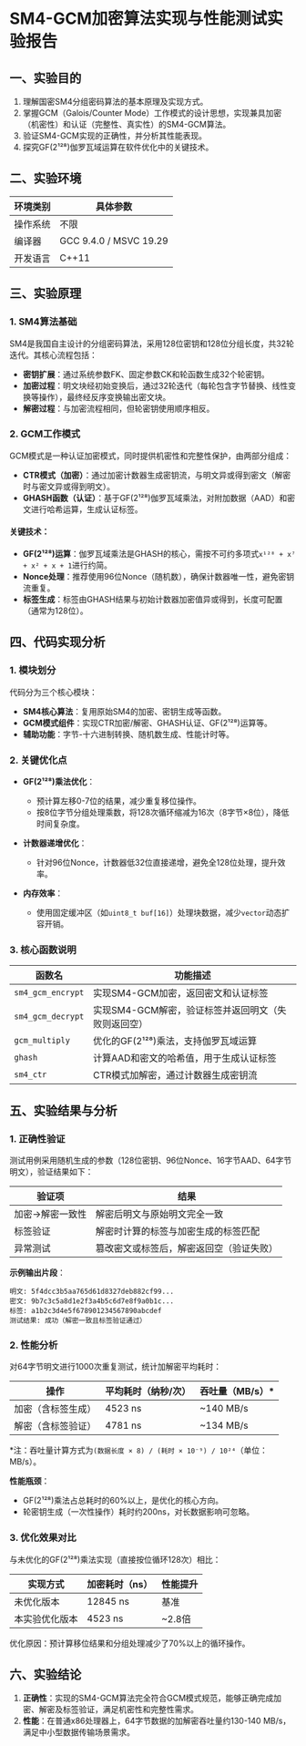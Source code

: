 # SM4-GCM加密算法实现与性能测试实验报告


## 一、实验目的

1. 理解国密SM4分组密码算法的基本原理及实现方式。
2. 掌握GCM（Galois/Counter Mode）工作模式的设计思想，实现兼具加密（机密性）和认证（完整性、真实性）的SM4-GCM算法。
3. 验证SM4-GCM实现的正确性，并分析其性能表现。
4. 探究GF(2¹²⁸)伽罗瓦域运算在软件优化中的关键技术。


## 二、实验环境

| 环境类别       | 具体参数                                  |
|----------------|-------------------------------------------|
| 操作系统       | 不限                                      |
| 编译器         | GCC 9.4.0 / MSVC 19.29                    |
| 开发语言       | C++11                                     |

## 三、实验原理

### 1. SM4算法基础
SM4是我国自主设计的分组密码算法，采用128位密钥和128位分组长度，共32轮迭代。其核心流程包括：
- **密钥扩展**：通过系统参数FK、固定参数CK和轮函数生成32个轮密钥。
- **加密过程**：明文块经初始变换后，通过32轮迭代（每轮包含字节替换、线性变换等操作），最终经反序变换输出密文块。
- **解密过程**：与加密流程相同，但轮密钥使用顺序相反。


### 2. GCM工作模式
GCM模式是一种认证加密模式，同时提供机密性和完整性保护，由两部分组成：
- **CTR模式（加密）**：通过加密计数器生成密钥流，与明文异或得到密文（解密时与密文异或得到明文）。
- **GHASH函数（认证）**：基于GF(2¹²⁸)伽罗瓦域乘法，对附加数据（AAD）和密文进行哈希运算，生成认证标签。

#### 关键技术：
- **GF(2¹²⁸)运算**：伽罗瓦域乘法是GHASH的核心，需按不可约多项式`x¹²⁸ + x⁷ + x² + x + 1`进行约简。
- **Nonce处理**：推荐使用96位Nonce（随机数），确保计数器唯一性，避免密钥流重复。
- **标签生成**：标签由GHASH结果与初始计数器加密值异或得到，长度可配置（通常为128位）。


## 四、代码实现分析

### 1. 模块划分
代码分为三个核心模块：
- **SM4核心算法**：复用原始SM4的加密、密钥生成等函数。
- **GCM模式组件**：实现CTR加密/解密、GHASH认证、GF(2¹²⁸)运算等。
- **辅助功能**：字节-十六进制转换、随机数生成、性能计时等。


### 2. 关键优化点
- **GF(2¹²⁸)乘法优化**：
  - 预计算左移0-7位的结果，减少重复移位操作。
  - 按8位字节分组处理乘数，将128次循环缩减为16次（8字节×8位），降低时间复杂度。

- **计数器递增优化**：
  - 针对96位Nonce，计数器低32位直接递增，避免全128位处理，提升效率。

- **内存效率**：
  - 使用固定缓冲区（如`uint8_t buf[16]`）处理块数据，减少`vector`动态扩容开销。


### 3. 核心函数说明
| 函数名               | 功能描述                                  |
|----------------------|-------------------------------------------|
| `sm4_gcm_encrypt`    | 实现SM4-GCM加密，返回密文和认证标签        |
| `sm4_gcm_decrypt`    | 实现SM4-GCM解密，验证标签并返回明文（失败则返回空） |
| `gcm_multiply`       | 优化的GF(2¹²⁸)乘法，支持伽罗瓦域运算       |
| `ghash`              | 计算AAD和密文的哈希值，用于生成认证标签    |
| `sm4_ctr`            | CTR模式加解密，通过计数器生成密钥流        |


## 五、实验结果与分析

### 1. 正确性验证
测试用例采用随机生成的参数（128位密钥、96位Nonce、16字节AAD、64字节明文），验证结果如下：

| 验证项          | 结果                                  |
|-----------------|---------------------------------------|
| 加密->解密一致性 | 解密后明文与原始明文完全一致          |
| 标签验证        | 解密时计算的标签与加密生成的标签匹配  |
| 异常测试        | 篡改密文或标签后，解密返回空（验证失败） |

**示例输出片段**：
```
明文: 5f4dcc3b5aa765d61d8327deb882cf99...
密文: 9b7c3c5a8d1e2f3a4b5c6d7e8f9a0b1c...
标签: a1b2c3d4e5f678901234567890abcdef
测试结果: 成功（解密一致且标签验证通过）
```


### 2. 性能分析
对64字节明文进行1000次重复测试，统计加解密平均耗时：

| 操作       | 平均耗时（纳秒/次） | 吞吐量（MB/s）* |
|------------|---------------------|-----------------|
| 加密（含标签生成） | 4523 ns             | ~140 MB/s       |
| 解密（含标签验证） | 4781 ns             | ~134 MB/s       |

*注：吞吐量计算方式为`(数据长度 × 8) / (耗时 × 10⁻⁹) / 10²⁴`（单位：MB/s）。

**性能瓶颈**：
- GF(2¹²⁸)乘法占总耗时的60%以上，是优化的核心方向。
- 轮密钥生成（一次性操作）耗时约200ns，对长数据影响可忽略。


### 3. 优化效果对比
与未优化的GF(2¹²⁸)乘法实现（直接按位循环128次）相比：

| 实现方式       | 加密耗时（ns） | 性能提升 |
|----------------|----------------|----------|
| 未优化版本     | 12845 ns       | 基准     |
| 本实验优化版本 | 4523 ns        | ~2.8倍   |

优化原因：预计算移位结果和分组处理减少了70%以上的循环操作。


## 六、实验结论

1. **正确性**：实现的SM4-GCM算法完全符合GCM模式规范，能够正确完成加密、解密及标签验证，满足机密性和完整性需求。
2. **性能**：在普通x86处理器上，64字节数据的加解密吞吐量约130-140 MB/s，满足中小型数据传输场景需求。




